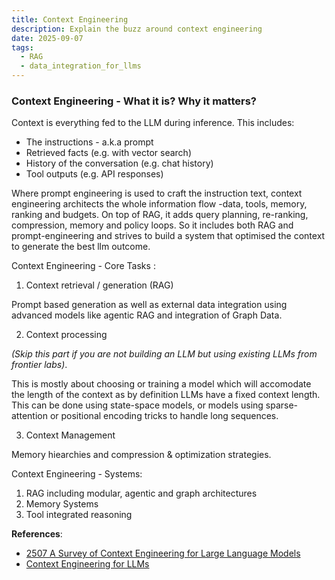 ```yaml
---
title: Context Engineering 
description: Explain the buzz around context engineering 
date: 2025-09-07
tags:
  - RAG 
  - data_integration_for_llms
---
```


### Context Engineering - What it is? Why it matters? 

Context is everything fed to the LLM during inference. This includes:
- The instructions - a.k.a prompt
- Retrieved facts (e.g. with vector search)
- History of the conversation (e.g. chat history)
- Tool outputs (e.g. API responses)


Where prompt engineering is used to craft the instruction text, context engineering architects the whole information flow -data, tools, memory, ranking and budgets.
On top of RAG, it adds query planning, re-ranking, compression, memory and policy loops.
So it includes both RAG and prompt-engineering and strives to build a system that optimised the context to generate the best llm outcome. 

Context Engineering - Core Tasks : 
1. Context retrieval / generation (RAG) 

Prompt based generation as well as external data integration using advanced models like agentic RAG and integration of Graph Data.

2. Context processing 

*(Skip this part if you are not building an LLM but using existing LLMs from frontier labs)*. 

This is mostly about choosing or training a model which will accomodate the length of the context as by definition LLMs have a fixed context length. This can be done using state-space models, or models using sparse-attention or positional encoding tricks to handle long sequences. 

3. Context Management 

Memory hiearchies and compression  & optimization strategies.


Context Engineering - Systems:
1. RAG including modular, agentic and graph architectures 
2. Memory Systems 
3. Tool integrated reasoning  






**References**: 

- [2507 A Survey of Context Engineering for Large
Language Models](https://arxiv.org/pdf/2507.13334)
- [Context Engineering for LLMs](https://www.promptingguide.ai/guides/context-engineering-guide)


<!-- Reading time is computed by the blog plugin. -->

